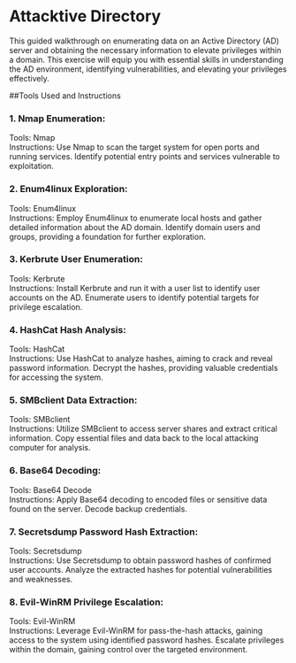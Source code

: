# Attacktive Directory

This guided walkthrough on enumerating data on an Active Directory (AD) server and obtaining the necessary information to elevate privileges within a domain. This exercise will equip you with essential skills in understanding the AD environment, identifying vulnerabilities, and elevating your privileges effectively.

##Tools Used and Instructions
### 1. Nmap Enumeration: 
Tools: Nmap </br>
Instructions: Use Nmap to scan the target system for open ports and running services. Identify potential entry points and services vulnerable to exploitation.

### 2. Enum4linux Exploration:
Tools: Enum4linux </br>
Instructions: Employ Enum4linux to enumerate local hosts and gather detailed information about the AD domain. Identify domain users and groups, providing a foundation for further exploration.

### 3. Kerbrute User Enumeration:
Tools: Kerbrute </br>
Instructions: Install Kerbrute and run it with a user list to identify user accounts on the AD. Enumerate users to identify potential targets for privilege escalation.

### 4. HashCat Hash Analysis:
Tools: HashCat </br>
Instructions: Use HashCat to analyze hashes, aiming to crack and reveal password information. Decrypt the hashes, providing valuable credentials for accessing the system.

### 5. SMBclient Data Extraction:
Tools: SMBclient </br>
Instructions: Utilize SMBclient to access server shares and extract critical information. Copy essential files and data back to the local attacking computer for analysis.

### 6. Base64 Decoding:
Tools: Base64 Decode </br>
Instructions: Apply Base64 decoding to encoded files or sensitive data found on the server. Decode backup credentials.

### 7. Secretsdump Password Hash Extraction:
Tools: Secretsdump </br>
Instructions: Use Secretsdump to obtain password hashes of confirmed user accounts. Analyze the extracted hashes for potential vulnerabilities and weaknesses.

### 8. Evil-WinRM Privilege Escalation:
Tools: Evil-WinRM </br>
Instructions: Leverage Evil-WinRM for pass-the-hash attacks, gaining access to the system using identified password hashes. Escalate privileges within the domain, gaining control over the targeted environment.
